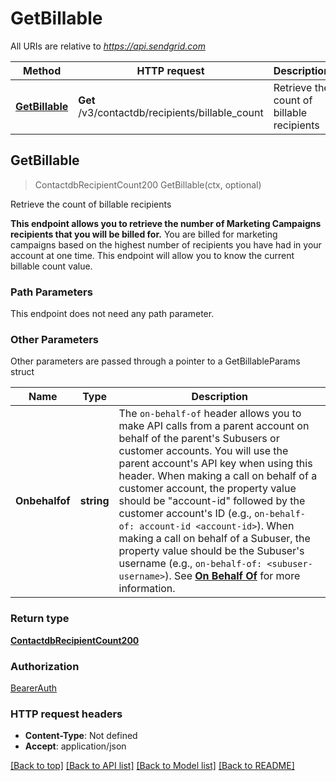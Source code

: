 # GetBillable

All URIs are relative to *https://api.sendgrid.com*

Method | HTTP request | Description
------------- | ------------- | -------------
[**GetBillable**](GetBillable.md#GetBillable) | **Get** /v3/contactdb/recipients/billable_count | Retrieve the count of billable recipients



## GetBillable

> ContactdbRecipientCount200 GetBillable(ctx, optional)

Retrieve the count of billable recipients

**This endpoint allows you to retrieve the number of Marketing Campaigns recipients that you will be billed for.**  You are billed for marketing campaigns based on the highest number of recipients you have had in your account at one time. This endpoint will allow you to know the current billable count value.

### Path Parameters

This endpoint does not need any path parameter.

### Other Parameters

Other parameters are passed through a pointer to a GetBillableParams struct


Name | Type | Description
------------- | ------------- | -------------
**Onbehalfof** | **string** | The `on-behalf-of` header allows you to make API calls from a parent account on behalf of the parent's Subusers or customer accounts. You will use the parent account's API key when using this header. When making a call on behalf of a customer account, the property value should be \"account-id\" followed by the customer account's ID (e.g., `on-behalf-of: account-id <account-id>`). When making a call on behalf of a Subuser, the property value should be the Subuser's username (e.g., `on-behalf-of: <subuser-username>`). See [**On Behalf Of**](https://docs.sendgrid.com/api-reference/how-to-use-the-sendgrid-v3-api/on-behalf-of) for more information.

### Return type

[**ContactdbRecipientCount200**](ContactdbRecipientCount200.md)

### Authorization

[BearerAuth](../README.md#BearerAuth)

### HTTP request headers

- **Content-Type**: Not defined
- **Accept**: application/json

[[Back to top]](#) [[Back to API list]](../README.md#documentation-for-api-endpoints)
[[Back to Model list]](../README.md#documentation-for-models)
[[Back to README]](../README.md)

